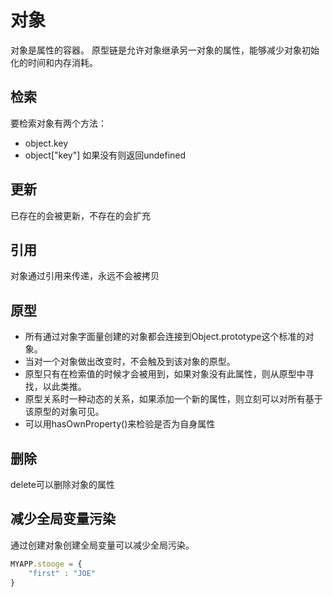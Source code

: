 # 对象
对象是属性的容器。
原型链是允许对象继承另一对象的属性，能够减少对象初始化的时间和内存消耗。

## 检索
要检索对象有两个方法：
* object.key
* object["key"]
如果没有则返回undefined

## 更新
已存在的会被更新，不存在的会扩充

## 引用
对象通过引用来传递，永远不会被拷贝

## 原型
* 所有通过对象字面量创建的对象都会连接到Object.prototype这个标准的对象。
* 当对一个对象做出改变时，不会触及到该对象的原型。
* 原型只有在检索值的时候才会被用到，如果对象没有此属性，则从原型中寻找，以此类推。
* 原型关系时一种动态的关系，如果添加一个新的属性，则立刻可以对所有基于该原型的对象可见。
* 可以用hasOwnProperty()来检验是否为自身属性

## 删除
delete可以删除对象的属性

## 减少全局变量污染
通过创建对象创建全局变量可以减少全局污染。
```JavaScript
MYAPP.stooge = {
    "first" : "JOE"
}
```

